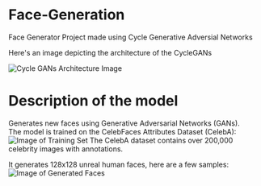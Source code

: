# Face-Generation
Face Generator Project made using Cycle Generative Adversial Networks 

Here's an image depicting the architecture of the CycleGANs

![Cycle GANs Architecture Image](https://github.com/Kratos-is-here/Face-Generation-GAN/master/assets/cycle_gan_architecture.png)

# Description of the model
Generates new faces using Generative Adversarial Networks (GANs).  
The model is trained on the CelebFaces Attributes Dataset (CelebA):
![Image of Training Set](https://github.com/Kratos-is-here/Face-Generation-GAN/master/assets/processed_face_data.png)
The CelebA dataset contains over 200,000 celebrity images with annotations.

It generates 128x128 unreal human faces, here are a few samples:  
![Image of Generated Faces](https://github.com/Kratos-is-here/Face-Generation-GAN/master/assets/Generated_faces2.png)
